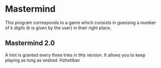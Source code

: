 # Mastermind
This program corresponds to a game which consists in guessing a number of k digits 
(k is given by the user) in their right place.

## Mastermind 2.0
A hint is granted every three tries in this version.
It allows you to keep playing as long as wished.
Hzhshbav

